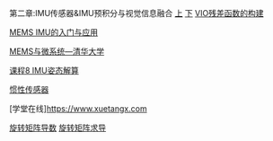 
第二章:IMU传感器&IMU预积分与视觉信息融合
[上](https://www.shenlanxueyuan.com/course/174/task/2738/show)
[下](https://www.shenlanxueyuan.com/course/174/task/2739/show)
[VIO残差函数的构建](https://www.shenlanxueyuan.com/course/174/task/2760/show)

[MEMS IMU的入门与应用](https://www.bilibili.com/video/BV1Vs411k7NG?from=search&seid=15197424126110122027)

[MEMS与微系统—清华大学](https://www.bilibili.com/video/BV1mJ41137r6/?spm_id_from=333.788.videocard.0)

[课程8 IMU姿态解算](https://www.bilibili.com/video/BV1fZ4y1H7Fe?from=search&seid=15197424126110122027)

[惯性传感器](https://www.bilibili.com/video/BV1mJ41137r6?p=44)


[学堂在线]https://www.xuetangx.com

[旋转矩阵导数](https://www.zhihu.com/question/309464739)
[旋转矩阵求导](https://zhuanlan.zhihu.com/p/156895046)